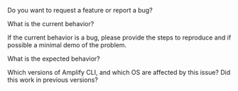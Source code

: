 Do you want to request a feature or report a bug?

What is the current behavior?

If the current behavior is a bug, please provide the steps to reproduce and if possible a minimal demo of the problem.

What is the expected behavior?

Which versions of Amplify CLI, and which  OS are affected by this issue? Did this work in previous versions?
